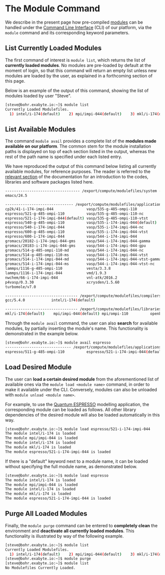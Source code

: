 # The Module Command 

We describe in the present page how pre-compiled [modules](../environment.md#modules) can be handled under the [Command Line Interface](../overview.md) (CLI) of our platform, via the `module` command and its corresponding keyword parameters.

## List Currently Loaded Modules

The first command of interest is `module list`, which returns the list of **currently loaded modules**. No modules are pre-loaded by default at the moment of login, so that this command will return an empty list unless new modules are loaded by the user, as explained in a forthcoming section of this page. 

Below is an example of the output of this command, showing the list of modules loaded by user "Steve".

```bash
[steve@bohr.exabyte.io:~]$ module list
Currently Loaded Modulefiles.
  1) intel/i-174(default)    2) mpi/impi-044(default)    3) mkl/i-174(default)    4) espresso/521-i-174-impi-044(default)
```

## List Available Modules

The command `module avail` provides a complete list of the **modules made available on our platform**. The common stem for the module installation paths is displayed on top of each section listed in the output, whereas the rest of the path name is specified under each listed entry.

We have reproduced the output of this command below listing all currently available modules, for reference purposes. The reader is referred to the [relevant section](../../software/overview.md) of the documentation for an introduction to the codes, libraries and software packages listed here.

```bash
---------------------------------- /export/compute/modulefiles/system -----------------------------------
emacs/24.5

------------------------------- /export/compute/modulefiles/applications --------------------------------
cp2k/41-i-174-impi-044               vasp/535-g-485-ompi-110
espresso/521-g-485-ompi-110          vasp/535-g-485-ompi-110-nc
espresso/521-i-174-impi-044(default) vasp/535-g-485-ompi-110-vtst
espresso/540-g-485-ompi-110          vasp/535-i-174-impi-044(default)
espresso/540-i-174-impi-044          vasp/535-i-174-impi-044-nc
espresso/600-g-485-ompi-110          vasp/535-i-174-impi-044-vtst
espresso/600-i-174-impi-044          vasp/544-i-174-impi-044
gromacs/20182-i-174-impi-044-gms     vasp/544-i-174-impi-044-gamma
gromacs/20183-i-174-impi-044-gms     vasp/544-i-174-impi-044-gpu
gromacs/514-g-485-ompi-110-md        vasp/544-i-174-impi-044-nc
gromacs/514-g-485-ompi-110-ms        vasp/544-i-174-impi-044-vtst
gromacs/514-i-174-impi-044-md        vasp/544-i-174-impi-044-vtst-gamma
gromacs/514-i-174-impi-044-ms        vasp/544-i-174-impi-044-vtst-nc
lammps/1116-g-485-ompi-110           vesta/3.3.8
lammps/1116-i-174-impi-044           vmd/1.9.3
nwchem/66-i-174-impi-044             vnl-atk/2016.2
p4vasp/0.3.30                        xcrysden/1.5.60
turbomole/v7.0

--------------------------------- /export/compute/modulefiles/compilers ---------------------------------
gcc/5.4.0            intel/i-174(default)

--------------------------------- /export/compute/modulefiles/libraries ---------------------------------
mkl/i-174(default)    mpi/impi-044(default) mpi/ompi-110          openblas/218-g-540
```

Through the `module avail` command, the user can also **search** for available modules, by partially inserting the module's name. This functionality is demonstrated in the example below.

```bash
[steve@bohr.exabyte.io:~]$ module avail espresso
------------------------------ /export/compute/modulefiles/applications ------------------------------
espresso/511-g-485-ompi-110          espresso/521-i-174-impi-044(default) espresso/540-i-174-impi-044

```

## Load Desired Module

The user can **load a certain desired module** from the aforementioned list of available ones via the `module load <module name>` command, in order to make it available under the CLI. Conversely, modules can also be unloaded with `module unload <module name>`.

For example, to use the [Quantum ESPRESSO](../../software/modeling/quantum-espresso.md) modelling application, the corresponding module can be loaded as follows. All other library dependencies of the desired module will also be loaded automatically in this way.

```bash
[steve@bohr.exabyte.io:~]$ module load espresso/521-i-174-impi-044
The module intel/i-174 is loaded
The module mpi/impi-044 is loaded
The module intel/i-174 is loaded
The module mkl/i-174 is loaded
The module espresso/521-i-174-impi-044 is loaded
```

If there is a "default" keyword next to a module name, it can be loaded without specifying the full module name, as demonstrated below.

```bash
[steve@bohr.exabyte.io:~]$ module load espresso
The module intel/i-174 is loaded
The module mpi/impi-044 is loaded
The module intel/i-174 is loaded
The module mkl/i-174 is loaded
The module espresso/521-i-174-impi-044 is loaded
```

## Purge All Loaded Modules

Finally, the `module purge` command can be entered to **completely clean** the environment and **deactivate all currently loaded modules**. This functionality is illustrated by way of the following example.

```bash
[steve@bohr.exabyte.io:~]$ module list
Currently Loaded Modulefiles.
  1) intel/i-174(default)    2) mpi/impi-044(default)    3) mkl/i-174(default)    4) espresso/521-i-174-impi-044(default)
[steve@bohr.exabyte.io:~]$ module purge
[steve@bohr.exabyte.io:~]$ module list
No Modulefiles Currently Loaded.
```
